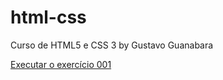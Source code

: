# html-css
 Curso de HTML5 e CSS 3 by Gustavo Guanabara

<a href="https://gillaercio.github.io/html-css/tree/main/exercicios/ex001/index.html">Executar o exercício 001</a>